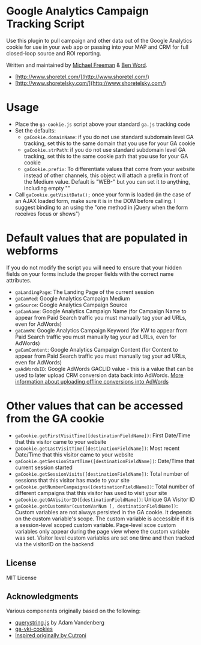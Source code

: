 # Google Analytics Campaign Tracking Script

Use this plugin to pull campaign and other data out of the Google Analytics cookie for use in your web app or passing into your MAP and CRM for full closed-loop source and ROI reporting.

Written and maintained by [Michael Freeman](https://twitter.com/spanishgringo) & [Ben Word](https://twitter.com/retlehs).

* [http://www.shoretel.com/](http://www.shoretel.com/)
* [http://www.shoretelsky.com/](http://www.shoretelsky.com/)

# Usage

* Place the `ga-cookie.js` script above your standard `ga.js` tracking code
* Set the defaults:
  * `gaCookie.domainName`: if you do not use standard subdomain level GA tracking, set this to the same domain that you use for your GA cookie
  * `gaCookie.strPath`: if you do not use standard subdomain level GA tracking, set this to the same cookie path that you use for your GA cookie
  * `gaCookie.prefix`: To differentiate values that come from your website instead of other channels, this object will attach a prefix in front of the Medium value. Default is "WEB-" but you can set it to anything, including empty ""
* Call `gaCookie.getVisitData();` once your form is loaded (in the case of an AJAX loaded form, make sure it is in the DOM before calling. I suggest binding to an using the "one method in jQuery when the form receives focus or shows")

# Default values that are populated in webforms
If you do not modify the script you will need to ensure that your hidden fields on your forms include the proper fields with the correct name attributes.
  * `gaLandingPage`: The Landing Page of the current session
  * `gaCamMed`: Google Analytics Campaign Medium
  * `gaSource`: Google Analytics Campaign Source
  * `gaCamName`: Google Analytics Campaign Name (for Campaign Name to appear from Paid Search traffic you must manually tag your ad URLs, even for AdWords)
  * `gaCamKW`: Google Analytics Campaign Keyword (for KW to appear from Paid Search traffic you must manually tag your ad URLs, even for AdWords)
  * `gaCamContent`: Google Analytics Campaign Content (for Content to appear from Paid Search traffic you must manually tag your ad URLs, even for AdWords)
  * `gaAdWordsID`: Google AdWords GACLID value - this is a value that can be used to later upload CRM conversion data back into AdWords. [More information about uploading offline conversions into AdWords](https://support.google.com/adwords/answer/2998031)

# Other values that can be accessed from the GA cookie
  * `gaCookie.getFirstVisitTime([destinationFieldName])`: First Date/Time that this visitor came to your website
  * `gaCookie.getLastVisitTime([destinationFieldName])`: Most recent Date/Time that this visitor came to your website
  * `gaCookie.getSessionStartTime([destinationFieldName])`: Date/Time that current session started
  * `gaCookie.getSessionVisits([destinationFieldName])`: Total number of sessions that this visitor has made to your site
  * `gaCookie.getNumberCampaigns([destinationFieldName])`: Total number of different campaigns that this visitor has used to visit your site
  * `gaCookie.getGAVisitorID([destinationFieldName])`: Unique GA Visitor ID
  * `gaCookie.getCustomVar(customVarNum [, destinationFieldName])`: Custom variables are not always persisted in the GA cookie. It depends on the custom variable's scope. The custom variable is accessible if it is a session-level scoped custom variable.  Page-level scoe custom variables only appear during the page view where the custom variable was set. Visitor level custom variables are set one time and then tracked via the visitorID on the backend

## License

MIT License

## Acknowledgments

Various components originally based on the following:

* [querystring.js](http://adamv.com/dev/javascript/querystring) by Adam Vandenberg
* [ga-vki-cookies](https://code.google.com/p/ga-vki-cookies/source/browse/trunk/gaVKICookies.js?r=18)
* [Inspired originally by Cutroni](http://cutroni.com/blog/2007/10/29/integrating-google-analytics-with-a-crm/)
